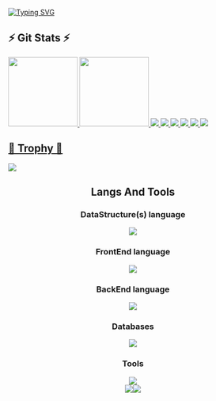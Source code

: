 <a href="https://git.io/typing-svg"><img src="https://capsule-render.vercel.app/api?type=shark&height=300&color=gradient&text=I'm%20Navdeep%20Singh&animation=fadeIn" alt="Typing SVG" /></a>


## ⚡ Git Stats ⚡
<div>
  <a href="https://github.com/nxvtej">
  <img loading="lazy" height="140em" src="https://github-readme-stats.vercel.app/api/top-langs/?username=nxvtej&layout=compact&langs_count=7&theme=algolia"/>
  <img height="140em" src="https://streak-stats.demolab.com/?user=nxvtej&theme=algolia%22%20alt=%22GitHub%20Streak" />  
  <img src="https://github-profile-summary-cards.vercel.app/api/cards/profile-details?username=nxvtej&theme=algolia">
  <img src="https://github-profile-summary-cards.vercel.app/api/cards/stats?username=nxvtej&theme=algolia">
  <img src="https://github-profile-summary-cards.vercel.app/api/cards/productive-time?username=nxvtej&theme=algolia">
  <img src="https://github-profile-summary-cards.vercel.app/api/cards/repos-per-language?username=nxvtej&theme=algolia">
  <img src="https://github-profile-summary-cards.vercel.app/api/cards/most-commit-language?username=nxvtej&theme=algolia">
    <img src="https://leetcode.card.workers.dev/nxvtej?theme=auto&font=baloo&extension=null">
</div>
    
## 👑 Trophy 👑  
<div>    
<a href=""><img src = "https://github-profile-trophy.vercel.app/?username=nxvtej&theme=algolia&column=-1&rank=-?"></a>
</div>

<div align=center>
  <h2>Langs And Tools</h2>
  <h3>DataStructure(s) language</h3>
     <img src="https://skillicons.dev/icons?i=c,cpp,java">
  <h3>FrontEnd language</h3>
    <img src="https://skillicons.dev/icons?i=react,tailwind,js">
  <h3>BackEnd language</h3>
    <img src="https://skillicons.dev/icons?i=ts,nodejs,express,npm,yarn">
  <h3>Databases</h3>
    <img src="https://skillicons.dev/icons?i=mysql,postgresql,mongodb,prisma">
  <h3>Tools</h3>
     <img src="https://skillicons.dev/icons?i=git,kubernetes,docker,postman,c,vim,vscode,github" />
</div>

<div style='display:flex !important; flex-direction:row !important; align-items:center !important; justify-content:center !important;'>
  <a href="https://www.linkedin.com/in/navdeep-singh-62883821a/" target="_blank"><img loading="lazy" src="https://img.shields.io/badge/-LinkedIn-%230077B5?style=for-the-badge&logo=linkedin&logoColor=white" target="_blank"></a>
  <a href="https://x.com/nxvdeeep" target="_blank"><img loading="lazy" src="https://img.shields.io/badge/-Twitter-%231DA1F2?style=for-the-badge&logo=twitter&logoColor=white" target="_blank"></a>
   
</div>
